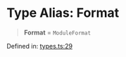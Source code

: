 <!-- prettier-ignore-start -->
# Type Alias: Format

> **Format** = `ModuleFormat`

Defined in: [types.ts:29](https://github.com/rolldown/tsdown/blob/0978c68bd505c76d7e3097572cd652f81c23f97e/src/options/types.ts#L29)

<!-- prettier-ignore-end -->
